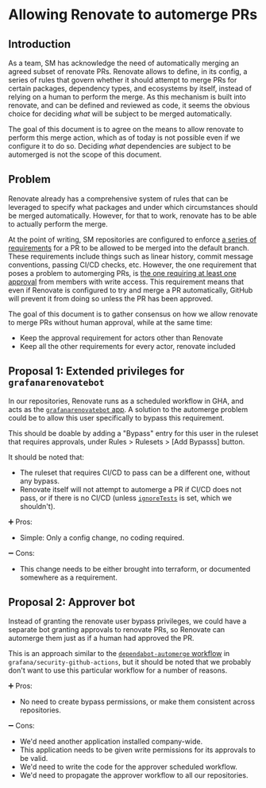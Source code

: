 # Allowing Renovate to automerge PRs

## Introduction

As a team, SM has acknowledge the need of automatically merging an agreed subset of renovate PRs. Renovate allows to define, in its config, a series of rules that govern whether it should attempt to merge PRs for certain packages, dependency types, and ecosystems by itself, instead of relying on a human to perform the merge. As this mechanism is built into renovate, and can be defined and reviewed as code, it seems the obvious choice for deciding _what_ will be subject to be merged automatically.

The goal of this document is to agree on the means to allow renovate to perform this merge action, which as of today is not possible even if we configure it to do so. Deciding _what_ dependencies are subject to be automerged is not the scope of this document.

## Problem

Renovate already has a comprehensive system of rules that can be leveraged to specify what packages and under which circumstances should be merged automatically. However, for that to work, renovate has to be able to actually perform the merge.

At the point of writing, SM repositories are configured to enforce [a series of requirements](https://github.com/grafana/deployment_tools/blob/1c48dc8e28c43e990274882c7c090ba4bd7c9950/terraform/ancillary/github/synthetic-monitoring/repos.tf#L136) for a PR to be allowed to be merged into the default branch. These requirements include things such as linear history, commit message conventions, passing CI/CD checks, etc. However, the one requirement that poses a problem to automerging PRs, is [the one requiring at least one approval](https://github.com/grafana/deployment_tools/blob/1c48dc8e28c43e990274882c7c090ba4bd7c9950/terraform/ancillary/github/synthetic-monitoring/repos.tf#L166) from members with write access. This requirement means that even if Renovate is configured to try and merge a PR automatically, GitHub will prevent it from doing so unless the PR has been approved.

The goal of this document is to gather consensus on how we allow renovate to merge PRs without human approval, while at the same time:
- Keep the approval requirement for actors other than Renovate
- Keep all the other requirements for every actor, renovate included

## Proposal 1: Extended privileges for `grafanarenovatebot`

In our repositories, Renovate runs as a scheduled workflow in GHA, and acts as the [`grafanarenovatebot` app](https://github.com/apps/grafanarenovatebot). A solution to the automerge problem could be to allow this user specifically to bypass this requirement.

This should be doable by adding a "Bypass" entry for this user in the ruleset that requires approvals, under Rules > Rulesets > [Add Bypasss] button.

It should be noted that:
- The ruleset that requires CI/CD to pass can be a different one, without any bypass.
- Renovate itself will not attempt to automerge a PR if CI/CD does not pass, or if there is no CI/CD (unless [`ignoreTests`](https://docs.renovatebot.com/configuration-options/#ignoretests) is set, which we shouldn't).

➕ Pros:
- Simple: Only a config change, no coding required.

➖ Cons:
- This change needs to be either brought into terraform, or documented somewhere as a requirement.

## Proposal 2: Approver bot

Instead of granting the renovate user bypass privileges, we could have a separate bot granting approvals to renovate PRs, so Renovate can automerge them just as if a human had approved the PR.

This is an approach similar to the [`dependabot-automerge` workflow](https://github.com/grafana/security-github-actions/blob/main/.github/workflows/dependabot-automerge.yaml) in `grafana/security-github-actions`, but it should be noted that we probably don't want to use this particular workflow for a number of reasons.

➕ Pros:
- No need to create bypass permissions, or make them consistent across repositories.

➖ Cons:
- We'd need another application installed company-wide.
- This application needs to be given write permissions for its approvals to be valid.
- We'd need to write the code for the approver scheduled workflow.
- We'd need to propagate the approver workflow to all our repositories.
